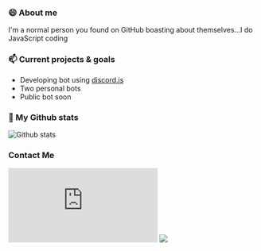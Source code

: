 ### 😄 About me
I'm a normal person you found on GitHub boasting about themselves...I do JavaScript coding

### 📫 Current projects & goals
* Developing bot using [discord.js](https://discordjs.guide/)
* Two personal bots
* Public bot soon

### 🌱 My Github stats
![Github stats](https://github-readme-stats.vercel.app/api?username=UndiedHitler)

### Contact Me
[![Discord](https://www.freepnglogos.com/images/discord-logo-png-7622.html)](dsc.bio/6206)
[<img src="https://online-image-resizer.com/mypic/mMTGyp87oq6EiJZG/Z69Lc/concours-discord-cartes-voeux-.png">](dsc.bio/6206)

